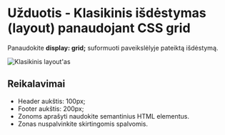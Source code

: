 # Užduotis - Klasikinis išdėstymas (layout) panaudojant CSS grid

Panaudokite **display: grid;** suformuoti paveikslėlyje pateiktą išdėstymą.

![Klasikinis layout'as](./classic-layout.svg)

## Reikalavimai

-   Header aukštis: 100px;
-   Footer aukštis: 200px;
-   Zonoms aprašyti naudokite semantinius HTML elementus.
-   Zonas nuspalvinkite skirtingomis spalvomis.
